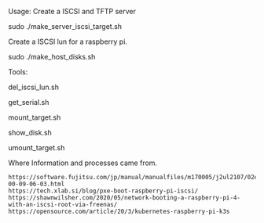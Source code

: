 
Usage:  Create a ISCSI and TFTP server

  sudo ./make_server_iscsi_target.sh
  
Create a ISCSI lun for a raspberry pi.
        
  sudo ./make_host_disks.sh <Serial of the booting PI.>

Tools:

  del_iscsi_lun.sh <Serial of the booting PI.>

  get_serial.sh 
  
  mount_target.sh <Serial of the booting PI.>
  
  show_disk.sh <Serial of the booting PI.>
  
  umount_target.sh 


Where Information and processes came from.

    https://software.fujitsu.com/jp/manual/manualfiles/m170005/j2ul2107/02enz203/j2107-00-09-06-03.html
    https://tech.xlab.si/blog/pxe-boot-raspberry-pi-iscsi/
    https://shawnwilsher.com/2020/05/network-booting-a-raspberry-pi-4-with-an-iscsi-root-via-freenas/
    https://opensource.com/article/20/3/kubernetes-raspberry-pi-k3s

